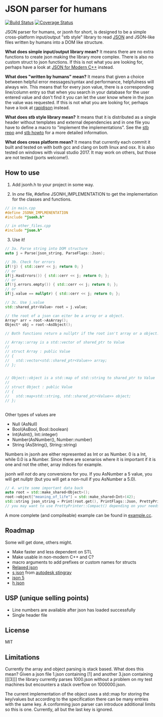 # JSON parser for humans

[![Build Status](https://www.travis-ci.org/madeso/json.svg?branch=master)](https://www.travis-ci.org/madeso/json)
[![Coverage Status](https://coveralls.io/repos/github/madeso/json/badge.svg?branch=master)](https://coveralls.io/github/madeso/json?branch=master)

JSON parser for humans, or jsonh for short, is designed to be a simple cross-platform input/output "stb style" library to read [JSON](https://json.org/) and JSON-like files written by humans into a DOM like structure.

**What does simple input/output library mean?** It means there are no extra functions to create json making the library more complex. There is also no custom struct to json functions. If this is not what you are looking for, perhaps have a look at [JSON for Modern C++](https://github.com/nlohmann/json) instead.

**What does "written by humans" mean?** It means that given a choice between helpful error messages/syntax and performance, helpfulness will always win. This means that for every json value, there is a corresponding line/column entry so that when you search in your database for the user entered value and don't find it you can let the user know where in the json the value was requested. If this is not what you are looking for, perhaps have a look at [rapidjson](https://github.com/Tencent/rapidjson) instead.

**What does stb style library mean?** It means that it is distributed as a single header without templates and external dependencies and in one file you have to define a macro to "implement the implementations". See the [stb repo](https://github.com/nothings/stb) and [stb howto](https://github.com/nothings/stb/blob/master/docs/stb_howto.txt) for a more detailed information.

**What does cross platform mean?** It means that currently each commit it built and tested on with both gcc and clang on both linux and osx. It is also tested on windows with visual studio 2017. It may work on others, but those are not tested (ports welcome!).

## How to use

1. Add jsonh.h to your project in some way.

2. In _one_ file, #define JSONH\_IMPLEMENTATION to get the implementation for the classes and functions.

```cpp
// in main.cpp
#define JSONH_IMPLMENENTATION
#include "jsonh.h"

// in other_files.cpp
#include "json.h"
```

3. Use it!

```cpp
// 3a. Parse string into DOM structure
auto j = Parse(json_string, ParseFlags::Json);

// 3b. Check for errors
if(!j) { std::cerr << j; return 0; }
// or
if(j.HasErrors()) { std::cerr << j; return 0; };
// or
if(!j.errors.empty()) { std::cerr << j; return 0; };
// or
if(j.value == nullptr) { std::cerr << j; return 0; };

// 3c. Use j.value
std::shared_ptr<Value> root = j.value;

// the root of a json can eiter be a array or a object.
Array* arr = root->AsArray();
Object* obj = root->AsObject();

// Both functions return a nullptr if the root isn't array or a object. 

// Array::array is a std::vector of shared_ptr to Value
// 
// struct Array : public Value
// {
//   std::vector<std::shared_ptr<Value>> array;
// };


// Object::object is a std::map of std::string to shared_ptr to Value
// 
// struct Object : public Value
// {
//   std::map<std::string, std::shared_ptr<Value>> object;
// };
 
```

Other types of values are

* Null (AsNull)
* Bool(AsBool, Bool::boolean)
* Int(AsInt(), Int::integer)
* Number(AsNumber(), Number::number)
* String (AsString(), String::string)

Numbers in jsonh are either represented as Int or as Number. 0 is a Int, while 0.0 is a Number.
Since there are scenarios where it is important if it is one and not the other,
array indices for example.

jsonh _will not_ do any conversions for you. If you AsNumber a 5 value, you will get nullptr (but you will get a non-null if you AsNumber a 5.0).

```cpp
// 4. write some important data back
auto root = std::make_shared<Object>();
root->object["meaning_of_life"] = std::make_shared<Int>(42);
std::string json_string = Print(root.get(), PrintFlags::Json, PrettyPrinter::Pretty()); 
// you may want to use PrettyPrinter::Compact() depending on your needs
```

A more complete (and compileable) example can be found in [example.cc](https://github.com/madeso/json/blob/master/example.cc).

## Roadmap

Some will get done, others might.

* Make faster and less dependent on STL
* Make usable in non-modern C++ and C?
* macro arguments to add prefixes or custom names for structs
* [Relaxed json](https://github.com/Tencent/rapidjson/issues/36)
* [s json](https://github.com/Autodesk/sjson) from [autodesk stingray](http://help.autodesk.com/view/Stingray/ENU/?guid=__stingray_help_managing_content_sjson_html)
* [json 5](https://json5.org)
* [h json](https://hjson.org/)

## USP (unique selling points)

* Line numbers are available after json has loaded successfully
* Single header file

## License

MIT

## Limitations

Currently the array and object parsing is stack based. What does this mean? Given a json file 1.json containing [1] and another 3.json containing [[[3]]] the library currently parses 1000.json without a problem on my test machines but encounters a stack overflow on 1000000.json.

The current implementation of the object uses a std::map for storing the key/values but according to the specification there can be many entries with the same key. A conforming json parser can introduce additional limits so this is one. Currently, all but the last key is ignored.
